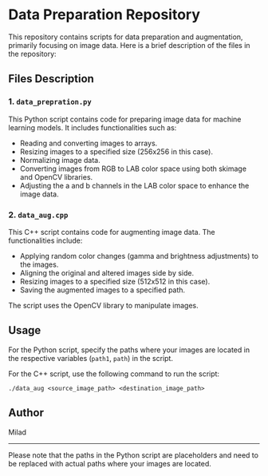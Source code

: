 # Data Preparation Repository

This repository contains scripts for data preparation and augmentation, primarily focusing on image data. Here is a brief description of the files in the repository:

## Files Description

### 1. `data_prepration.py`

This Python script contains code for preparing image data for machine learning models. It includes functionalities such as:

- Reading and converting images to arrays.
- Resizing images to a specified size (256x256 in this case).
- Normalizing image data.
- Converting images from RGB to LAB color space using both skimage and OpenCV libraries.
- Adjusting the a and b channels in the LAB color space to enhance the image data.

### 2. `data_aug.cpp`

This C++ script contains code for augmenting image data. The functionalities include:

- Applying random color changes (gamma and brightness adjustments) to the images.
- Aligning the original and altered images side by side.
- Resizing images to a specified size (512x512 in this case).
- Saving the augmented images to a specified path.

The script uses the OpenCV library to manipulate images.

## Usage

For the Python script, specify the paths where your images are located in the respective variables (`path1`, `path`) in the script.

For the C++ script, use the following command to run the script:
```
./data_aug <source_image_path> <destination_image_path>
```

## Author
Milad

---

Please note that the paths in the Python script are placeholders and need to be replaced with actual paths where your images are located.
